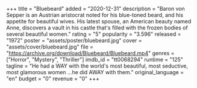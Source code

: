 +++
title = "Bluebeard"
added = "2020-12-31"
description = "Baron von Sepper is an Austrian aristocrat noted for his blue-toned beard, and his appetite for beautiful wives. His latest spouse, an American beauty named Anne, discovers a vault in his castle that's filled with the frozen bodies of several beautiful women."
rating = "5"
popularity = "3.596"
released = "1972"
poster = "assets/poster/bluebeard.jpg"
cover = "assets/cover/bluebeard.jpg"
file = "https://archive.org/download/Bluebeard/Bluebeard.mp4"
genres = ["Horror", "Mystery", "Thriller"]
imdb_id = "tt0068294"
runtime = "125"
tagline = "He had a WAY with the world's most beautiful, most seductive, most glamorous women ...he did AWAY with them."
original_language = "en"
budget = "0"
revenue = "0"
+++
